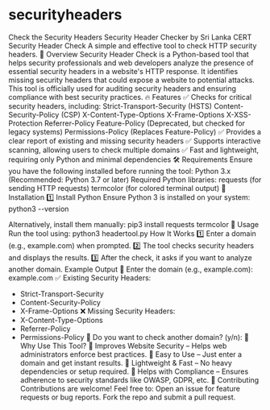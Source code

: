 # securityheaders
Check the Security Headers
Security Header Checker by Sri Lanka CERT
Security Header Check
A simple and effective tool to check HTTP security headers.
🚀 Overview
Security Header Check is a Python-based tool that helps security professionals and web developers analyze the presence of essential security headers in a website's HTTP response. It identifies missing security headers that could expose a website to potential attacks.
This tool is officially used for auditing security headers and ensuring compliance with best security practices.
🔥 Features
✅ Checks for critical security headers, including:
Strict-Transport-Security (HSTS)
Content-Security-Policy (CSP)
X-Content-Type-Options
X-Frame-Options
X-XSS-Protection
Referrer-Policy
Feature-Policy (Deprecated, but checked for legacy systems)
Permissions-Policy (Replaces Feature-Policy)
✅ Provides a clear report of existing and missing security headers
✅ Supports interactive scanning, allowing users to check multiple domains
✅ Fast and lightweight, requiring only Python and minimal dependencies
🛠️ Requirements
Ensure you have the following installed before running the tool:
Python 3.x (Recommended: Python 3.7 or later)
Required Python libraries:
requests (for sending HTTP requests)
termcolor (for colored terminal output)
🔧 Installation
1️⃣ Install Python
Ensure Python 3 is installed on your system:
python3 --version
 
Alternatively, install them manually:
pip3 install requests termcolor
🚀 Usage
Run the tool using:
python3 headertool.py
How It Works
1️⃣ Enter a domain (e.g., example.com) when prompted.
2️⃣ The tool checks security headers and displays the results.
3️⃣ After the check, it asks if you want to analyze another domain.
Example Output
🔹 Enter the domain (e.g., example.com): example.com
✅ Existing Security Headers:
  - Strict-Transport-Security
  - Content-Security-Policy
  - X-Frame-Options
❌ Missing Security Headers:
  - X-Content-Type-Options
  - Referrer-Policy
  - Permissions-Policy
🔄 Do you want to check another domain? (y/n):
🎯 Why Use This Tool?
🔹 Improves Website Security – Helps web administrators enforce best practices.
🔹 Easy to Use – Just enter a domain and get instant results.
🔹 Lightweight & Fast – No heavy dependencies or setup required.
🔹 Helps with Compliance – Ensures adherence to security standards like OWASP, GDPR, etc.
🤝 Contributing
Contributions are welcome! Feel free to:
Open an issue for feature requests or bug reports.
Fork the repo and submit a pull request.


